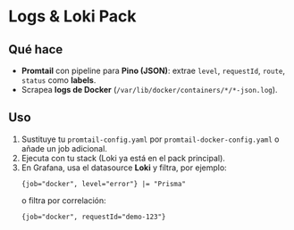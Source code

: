 # Logs & Loki Pack

## Qué hace
- **Promtail** con pipeline para **Pino (JSON)**: extrae `level`, `requestId`, `route`, `status` como **labels**.
- Scrapea **logs de Docker** (`/var/lib/docker/containers/*/*-json.log`).

## Uso
1) Sustituye tu `promtail-config.yaml` por `promtail-docker-config.yaml` o añade un job adicional.
2) Ejecuta con tu stack (Loki ya está en el pack principal).
3) En Grafana, usa el datasource **Loki** y filtra, por ejemplo:
   ```
   {job="docker", level="error"} |= "Prisma"
   ```
   o filtra por correlación:
   ```
   {job="docker", requestId="demo-123"}
   ```
